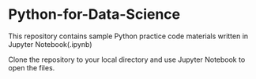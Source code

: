 # Python-for-Data-Science

This repository contains sample Python practice code materials written in Jupyter Notebook(.ipynb)

Clone the repository to your local directory and use Jupyter Notebook to open the files.

